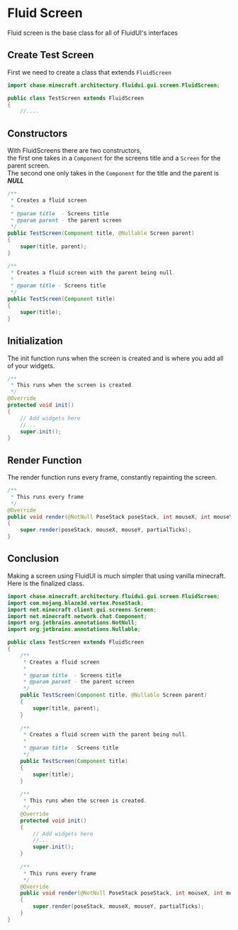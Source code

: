 <link href="/FluidUI/style.min.css" rel="stylesheet">
<link rel="shortcut icon" href="/FluidUI/images/Fluid UI Logo.svg" type="image/x-icon">

# Fluid Screen
Fluid screen is the base class for all of FluidUI's interfaces
## Create Test Screen
First we need to create a class that extends `FluidScreen`   
```java
import chase.minecraft.architectury.fluidui.gui.screen.FluidScreen;

public class TestScreen extends FluidScreen
{
	//....
```

## Constructors
With FluidScreens there are two constructors,  
the first one takes in a `Component` for the screens title and a `Screen` for the parent screen.  
The second one only takes in the `Component` for the title and the parent is **_NULL_**
```java
/**
 * Creates a fluid screen
 *
 * @param title  - Screens title
 * @param parent - the parent screen
 */
public TestScreen(Component title, @Nullable Screen parent)
{
    super(title, parent);
}

/**
 * Creates a fluid screen with the parent being null.
 *
 * @param title - Screens title
 */
public TestScreen(Component title)
{
    super(title);
}

```

## Initialization
The init function runs when the screen is created and is where you add all of your widgets. 
```java
/**
 * This runs when the screen is created.
 */
@Override
protected void init()
{
    // Add widgets here
    //...
    super.init();
}
```

## Render Function
The render function runs every frame, constantly repainting the screen.

```java
/**
 * This runs every frame
 */
@Override
public void render(@NotNull PoseStack poseStack, int mouseX, int mouseY, float partialTicks)
{
    super.render(poseStack, mouseX, mouseY, partialTicks);
}
```

## Conclusion
Making a screen using FluidUI is much simpler that using vanilla minecraft.   
Here is the finalized class.
```java
import chase.minecraft.architectury.fluidui.gui.screen.FluidScreen;
import com.mojang.blaze3d.vertex.PoseStack;
import net.minecraft.client.gui.screens.Screen;
import net.minecraft.network.chat.Component;
import org.jetbrains.annotations.NotNull;
import org.jetbrains.annotations.Nullable;

public class TestScreen extends FluidScreen
{
	/**
	 * Creates a fluid screen
	 *
	 * @param title  - Screens title
	 * @param parent - the parent screen
	 */
	public TestScreen(Component title, @Nullable Screen parent)
	{
		super(title, parent);
	}
	
	/**
	 * Creates a fluid screen with the parent being null.
	 *
	 * @param title - Screens title
	 */
	public TestScreen(Component title)
	{
		super(title);
	}
	
	/**
	 * This runs when the screen is created.
	 */
	@Override
	protected void init()
	{
		// Add widgets here
		//...
		super.init();
	}
	
	/**
	 * This runs every frame
	 */
	@Override
	public void render(@NotNull PoseStack poseStack, int mouseX, int mouseY, float partialTicks)
	{
		super.render(poseStack, mouseX, mouseY, partialTicks);
	}
}

```